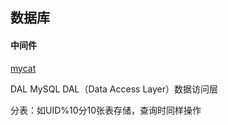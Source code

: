 
## 数据库


#### 中间件
[mycat](mycat.md)


DAL
MySQL DAL（Data Access Layer）数据访问层

分表：如UID%10分10张表存储，查询时同样操作

